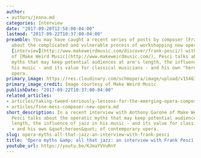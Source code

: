 ```yaml
---
author:
- authors/jenna.md
categories: Interview
date: "2017-09-20T12:58:00-04:00"
lastmod: "2017-09-22T10:37:00-04:00"
preamble: You may have caught a recent series of posts by composer [Frank Pesci](/authors-frank-pesci/),
  about the complicated and vulnerable process of workshopping new opera. In a recent
  [interview](http://www.makeweirdmusic.com/discover/frank-pesci/) with Anthony Garone
  of [Make Weird Music](http://www.makeweirdmusic.com/), Pesci talks about the operatic
  myths that may keep potential audiences at arm's length, the influence of jazz in
  his music - and its value for classical musicians - and his own "heroes" of contemporary
  opera.
primary_image: https://res.cloudinary.com/schmopera/image/upload/v1546393214/media/2019/01/FrankPesci.png
primary_image_credit: Image courtesy of Make Weird Music
publishDate: "2017-09-22T10:37:00-04:00"
related_articles:
- articles/taking-tweed-seriously-lessons-for-the-emerging-opera-composer.md
- articles/fine-mess-composer-new-opera.md
short_description: In a recent interview with Anthony Garone of Make Weird Music,
  Pesci talks about the operatic myths that may keep potential audiences at arm&#039;s
  length, the influence of jazz in his music - and its value for classical musicians
  - and his own &quot;heroes&quot; of contemporary opera.
slug: opera-myths-all-that-jazz-an-interview-with-frank-pesci
title: 'Opera myths &amp; all that jazz: an interview with Frank Pesci'
youtube_url: https://youtu.be/KJmaYVVuRnY
---
```

